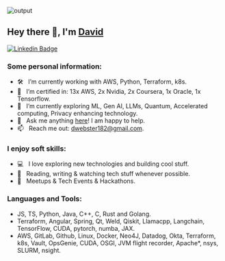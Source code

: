 
![output](https://github.com/davidwebstar34/davidwebstar34/assets/11534611/e57af7c6-4912-4e36-b5d6-914ed53c02e9)

## Hey there 👋, I'm [David](https://github.com/davidwebstar34/)

[![Linkedin Badge](https://img.shields.io/badge/-LinkedIn-0e76a8?style=flat-square&logo=Linkedin&logoColor=white)](https://linkedin.com/in/webstar)

### Some personal information:

- 🛠 &nbsp; I’m currently working with AWS, Python, Terraform, k8s.
- 🚀 &nbsp; I’m certified in: 13x AWS, 2x Nvidia, 2x Coursera, 1x Oracle, 1x Tensorflow.
- 🚀 &nbsp; I’m currently exploring ML, Gen AI, LLMs, Quantum, Accelerated computing, Privacy enhancing technology.
- 💬 &nbsp; Ask me anything [here](https://github.com/davidwebstar34/davidwebstar34/issues/new)! I am happy to help.
- 📫 &nbsp; Reach me out: dwebster182@gmail.com.

### I enjoy soft skills:

- 💻 &nbsp; I love exploring new technologies and building cool stuff.
- 📰 &nbsp; Reading, writing & watching tech stuff whenever possible.
- 🍕 &nbsp; Meetups & Tech Events & Hackathons.

### Languages and Tools:
-  JS, TS, Python, Java, C++, C, Rust and Golang.
-  Terraform, Angular, Spring, Qt, Weld, Qiskit, Llamacpp, Langchain, TensorFlow, CUDA, pytorch, numba, JAX.
-  AWS, GitLab, Github, Linux, Docker, Neo4J, Datadog, Okta, Terraform, k8s, Vault, OpsGenie, CUDA, OSGI, JVM flight recorder, Apache*, nsys, SLURM, nsight.
